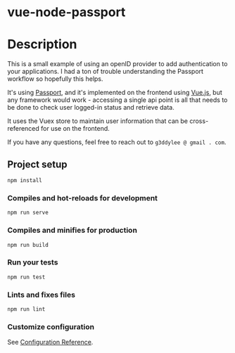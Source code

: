 # vue-node-passport

# Description

This is a small example of using an openID provider to add authentication to your  applications. I had a ton of trouble understanding the Passport workflow so hopefully this helps.

It's using [Passport](https://www.npmjs.com/package/passport), and it's implemented on the frontend using [Vue.js](https://github.com/vuejs/vue), but any framework would work - accessing a single api point is all that needs to be done to check user logged-in status and retrieve data.

It uses the Vuex store to maintain user information that can be cross-referenced for use on the frontend.

If you have any questions, feel free to reach out to `g3ddylee @ gmail . com`.

## Project setup
```
npm install
```

### Compiles and hot-reloads for development
```
npm run serve
```

### Compiles and minifies for production
```
npm run build
```

### Run your tests
```
npm run test
```

### Lints and fixes files
```
npm run lint
```

### Customize configuration
See [Configuration Reference](https://cli.vuejs.org/config/).
